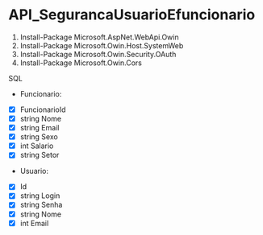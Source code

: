 # API_SegurancaUsuarioEfuncionario
<ol>
<li>Install-Package Microsoft.AspNet.WebApi.Owin</li>
<li>Install-Package Microsoft.Owin.Host.SystemWeb</li>
<li>Install-Package Microsoft.Owin.Security.OAuth</li>
<li>Install-Package Microsoft.Owin.Cors</li>
</ol>

SQL

- Funcionario:
- [x] FuncionarioId 
- [x] string Nome 
- [x] string Email 
- [x] string Sexo 
- [x] int Salario 
- [x] string Setor 

- Usuario:
- [x] Id 
- [x] string Login 
- [x] string Senha 
- [x] string Nome 
- [x] int Email 
